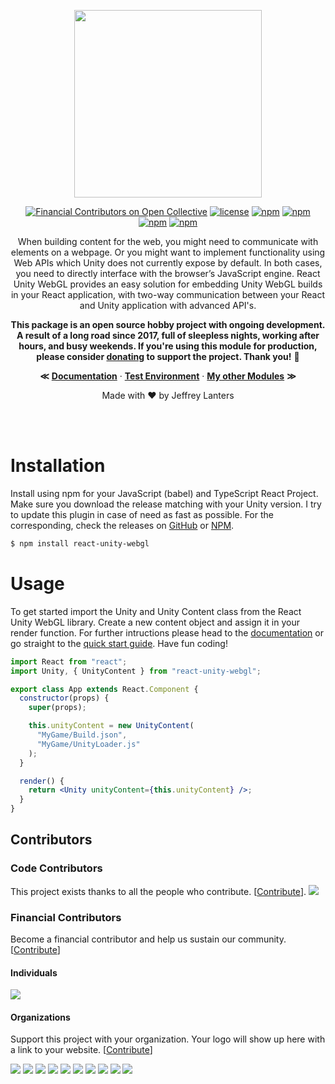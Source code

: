 <div align="center">

<img src="https://raw.githubusercontent.com/elraccoone/react-unity-webgl/master/.github/WIKI/logo.png" height="300px"></br>

[![Financial Contributors on Open Collective](https://opencollective.com/react-unity-webgl/all/badge.svg?label=financial+contributors)](https://opencollective.com/react-unity-webgl) [![license](https://img.shields.io/badge/license-Apache_2.0-red.svg?style=for-the-badge)]()
[![npm](https://img.shields.io/npm/v/react-unity-webgl.svg?style=for-the-badge)]()
[![npm](https://img.shields.io/badge/build-passing-brightgreen.svg?style=for-the-badge)]()
<br/>
[![npm](https://img.shields.io/github/stars/elraccoone/react-unity-webgl.svg?style=for-the-badge)]()
[![npm](https://img.shields.io/npm/dt/react-unity-webgl.svg?style=for-the-badge)]()

When building content for the web, you might need to communicate with elements on a webpage. Or you might want to implement functionality using Web APIs which Unity does not currently expose by default. In both cases, you need to directly interface with the browser’s JavaScript engine. React Unity WebGL provides an easy solution for embedding Unity WebGL builds in your React application, with two-way communication between your React and Unity application with advanced API's.

**This package is an open source hobby project with ongoing development. A result of a long road since 2017, full of sleepless nights, working after hours, and busy weekends. If you're using this module for production, please consider [donating](https://paypal.me/jeffreylanters) to support the project. Thank you!** 🥳

**&Lt;**
[**Documentation**](https://github.com/elraccoone/react-unity-webgl/wiki) &middot;
[**Test Environment**](https://github.com/jeffreylanters/react-unity-webgl-test) &middot;
[**My other Modules**](https://github.com/elraccoone)
**&Gt;**

Made with &hearts; by Jeffrey Lanters

</div></br></br>

# Installation

Install using npm for your JavaScript (babel) and TypeScript React Project. Make sure you download the release matching with your Unity version. I try to update this plugin in case of need as fast as possible. For the corresponding, check the releases on [GitHub](https://github.com/elraccoone/react-unity-webgl/releases) or [NPM](https://www.npmjs.com/package/react-unity-webgl).

```sh
$ npm install react-unity-webgl
```

# Usage

To get started import the Unity and Unity Content class from the React Unity WebGL library. Create a new content object and assign it in your render function. For further intructions please head to the [documentation](https://github.com/elraccoone/react-unity-webgl/wiki) or go straight to the [quick start guide](https://github.com/elraccoone/react-unity-webgl/wiki/Quick-Start-Guide). Have fun coding!

```jsx
import React from "react";
import Unity, { UnityContent } from "react-unity-webgl";

export class App extends React.Component {
  constructor(props) {
    super(props);

    this.unityContent = new UnityContent(
      "MyGame/Build.json",
      "MyGame/UnityLoader.js"
    );
  }

  render() {
    return <Unity unityContent={this.unityContent} />;
  }
}
```

## Contributors

### Code Contributors

This project exists thanks to all the people who contribute. [[Contribute](CONTRIBUTING.md)].
<a href="https://github.com/elraccoone/react-unity-webgl/graphs/contributors"><img src="https://opencollective.com/react-unity-webgl/contributors.svg?width=890&button=false" /></a>

### Financial Contributors

Become a financial contributor and help us sustain our community. [[Contribute](https://opencollective.com/react-unity-webgl/contribute)]

#### Individuals

<a href="https://opencollective.com/react-unity-webgl"><img src="https://opencollective.com/react-unity-webgl/individuals.svg?width=890"></a>

#### Organizations

Support this project with your organization. Your logo will show up here with a link to your website. [[Contribute](https://opencollective.com/react-unity-webgl/contribute)]

<a href="https://opencollective.com/react-unity-webgl/organization/0/website"><img src="https://opencollective.com/react-unity-webgl/organization/0/avatar.svg"></a>
<a href="https://opencollective.com/react-unity-webgl/organization/1/website"><img src="https://opencollective.com/react-unity-webgl/organization/1/avatar.svg"></a>
<a href="https://opencollective.com/react-unity-webgl/organization/2/website"><img src="https://opencollective.com/react-unity-webgl/organization/2/avatar.svg"></a>
<a href="https://opencollective.com/react-unity-webgl/organization/3/website"><img src="https://opencollective.com/react-unity-webgl/organization/3/avatar.svg"></a>
<a href="https://opencollective.com/react-unity-webgl/organization/4/website"><img src="https://opencollective.com/react-unity-webgl/organization/4/avatar.svg"></a>
<a href="https://opencollective.com/react-unity-webgl/organization/5/website"><img src="https://opencollective.com/react-unity-webgl/organization/5/avatar.svg"></a>
<a href="https://opencollective.com/react-unity-webgl/organization/6/website"><img src="https://opencollective.com/react-unity-webgl/organization/6/avatar.svg"></a>
<a href="https://opencollective.com/react-unity-webgl/organization/7/website"><img src="https://opencollective.com/react-unity-webgl/organization/7/avatar.svg"></a>
<a href="https://opencollective.com/react-unity-webgl/organization/8/website"><img src="https://opencollective.com/react-unity-webgl/organization/8/avatar.svg"></a>
<a href="https://opencollective.com/react-unity-webgl/organization/9/website"><img src="https://opencollective.com/react-unity-webgl/organization/9/avatar.svg"></a>

